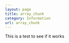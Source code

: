 ```yaml
---
layout: page
title: array_chunk
category: Information
url: array_chunk
---
```

This is a test to see if it works